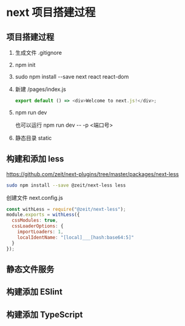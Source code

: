 # next 项目搭建过程

## 项目搭建过程

1. 生成文件 .gitignore
2. npm init
3. sudo npm install --save next react react-dom
4. 新建 /pages/index.js

   ```js
   export default () => <div>Welcome to next.js!</div>;
   ```

5. npm run dev

   也可以运行 npm run dev -- -p <端口号>

6. 静态目录 static

## 构建和添加 less

<https://github.com/zeit/next-plugins/tree/master/packages/next-less>

```bash
sudo npm install --save @zeit/next-less less

```

创建文件
next.config.js

```js
const withLess = require("@zeit/next-less");
module.exports = withLess({
  cssModules: true,
  cssLoaderOptions: {
    importLoaders: 1,
    localIdentName: "[local]___[hash:base64:5]"
  }
});
```

## 静态文件服务

## 构建添加 ESlint

## 构建添加 TypeScript
